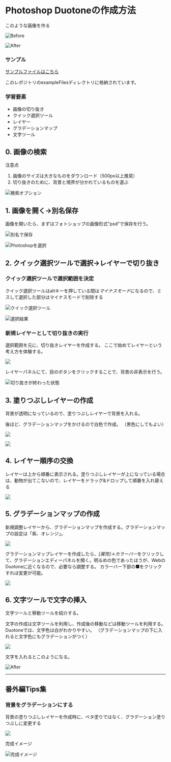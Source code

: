# Photoshop Duotoneの作成方法

このような画像を作る

![Before](https://github.com/ryo24/PhotoshopDuotoneExplain/blob/master/images/0_before.jpg)

![After](https://github.com/ryo24/PhotoshopDuotoneExplain/blob/master/images/0_after.png)

### サンプル
[サンプルファイルはこちら](https://github.com/ryo24/PhotoshopDuotoneExplain/tree/master/exampleFiles)

このレポジトリのexampleFilesディレクトリに格納されています。


### 学習要素
- 画像の切り抜き
- クイック選択ツール
- レイヤー
- グラデーションマップ
- 文字ツール


## 0. 画像の検索

注意点

1. 画像のサイズは大きなものをダウンロード（500px以上推奨）
2. 切り抜きのために、背景と境界が分かれているものを選ぶ

![検索オプション](https://github.com/ryo24/PhotoshopDuotoneExplain/blob/master/images/0_search_size.jpg)


## 1. 画像を開く→別名保存

画像を開いたら、まずはフォトショップの画像形式"psd"で保存を行う。

![別名で保存](https://github.com/ryo24/PhotoshopDuotoneExplain/blob/master/images/2.1_saveas.png)

![Photoshopを選択](https://github.com/ryo24/PhotoshopDuotoneExplain/blob/master/images/2.2_choicephotoshop.png)


## 2. クイック選択ツールで選択→レイヤーで切り抜き

### クイック選択ツールで選択範囲を決定
クイック選択ツールはaltキーを押している間は*マイナスモード*になるので、ミスして選択した部分はマイナスモードで削除する

![クイック選択ツール](https://github.com/ryo24/PhotoshopDuotoneExplain/blob/master/images/3_quickchoice.png)

![選択結果](https://github.com/ryo24/PhotoshopDuotoneExplain/blob/master/images/3.1_choceedAnimal.png)

### 新規レイヤーとして切り抜きの実行

選択範囲を元に、切り抜きレイヤーを作成する。
ここで始めてレイヤーという考え方を体験する。

![](https://github.com/ryo24/PhotoshopDuotoneExplain/blob/master/images/4_makeLayer.png)

レイヤーパネルにて、目のボタンをクリックすることで、背景の非表示を行う。

![切り抜きが終わった状態](https://github.com/ryo24/PhotoshopDuotoneExplain/blob/master/images/4_LayerInvisible.gif)



## 3. 塗りつぶしレイヤーの作成
背景が透明になっているので、塗りつぶしレイヤーで背景を入れる。

後ほど、グラデーションマップをかけるので白色で作成。
（黒色にしてもよい）

![](https://github.com/ryo24/PhotoshopDuotoneExplain/blob/master/images/4.2_singleLayer.png)

![](https://github.com/ryo24/PhotoshopDuotoneExplain/blob/master/images/4.3lion_layerChange.gif)

## 4. レイヤー順序の交換

レイヤーは上から順番に表示される。塗りつぶしレイヤーが上になっている場合は、動物が出てこないので、レイヤーをドラッグ&ドロップして順番を入れ替える

![](https://github.com/ryo24/PhotoshopDuotoneExplain/blob/master/images/6_layerListChange.gif)

## 5. グラデーションマップの作成

新規調整レイヤーから、グラデーションマップを作成する。グラデーションマップの設定は「紫、オレンジ」。

![](https://github.com/ryo24/PhotoshopDuotoneExplain/blob/master/images/8_gradationMap.png)


グラデーションマップレイヤーを作成したら、*[属性]->カラーバー*をクリックして、グラデーションエディーパネルを開く。明るめの色であったほうが、WebのDuotoneに近くなるので、必要なら調整する。
カラーバー下部の■をクリックすれば変更が可能。

![](https://github.com/ryo24/PhotoshopDuotoneExplain/blob/master/images/8.1_lion_gradationMap.gif)

## 6. 文字ツールで文字の挿入

文字ツールと移動ツールを紹介する。

文字の作成は文字ツールを利用し、作成後の移動などは移動ツールを利用する。
Duotoneでは、文字色は白がわかりやすい。
（グラデーションマップの下に入れると文字色にもグラデーションがつく）

![](https://github.com/ryo24/PhotoshopDuotoneExplain/blob/master/images/9_textTool.png)

文字を入れるとこのようになる。

![After](https://github.com/ryo24/PhotoshopDuotoneExplain/blob/master/images/0_after.png)

---


## 番外編Tips集

### 背景をグラデーションにする
背景の塗りつぶしレイヤーを作成時に、ベタ塗りではなく、グラデーション塗りつぶしに変更する

![](https://github.com/ryo24/PhotoshopDuotoneExplain/blob/master/images/tips1_makeGradationBackground.gif)

完成イメージ

![完成イメージ](https://github.com/ryo24/PhotoshopDuotoneExplain/blob/master/images/tips1_lion_CMinput.png)
